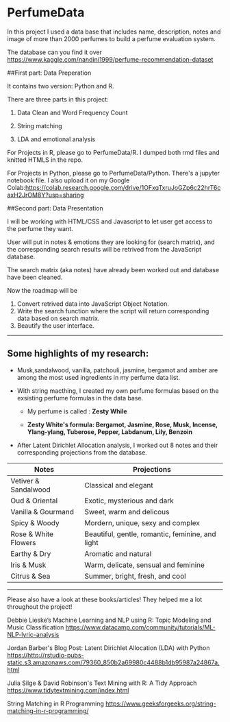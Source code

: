 # PerfumeData
In this project I used a data base that includes name, description, notes and image of more than 2000 perfumes to build a perfume evaluation system. 

The database can you find it over <https://www.kaggle.com/nandini1999/perfume-recommendation-dataset>

##First part: Data Preperation

It contains two version: Python and R.

There are three parts in this project:

1. Data Clean and Word Frequency Count

2. String matching 

3. LDA and emotional analysis

For Projects in R, please go to PerfumeData/R. I dumped both rmd files and knitted HTMLS in the repo. 

For Projects in Python, please go to PerfumeData/Python. There's a jupyter notebook file. I also upload it on my Google Colab:<https://colab.research.google.com/drive/1OFxqTxruJoGZp6c22hrT6caxH2JrOM8Y?usp=sharing> 


##Second part: Data Presentation 

I will be working with HTML/CSS and Javascript to let user get access to the perfume they want. 

User will put in notes & emotions they are looking for (search matrix), and the corresponding search results will be retrived from the JavaScript database.

The search matrix (aka notes) have already been worked out and database have been cleaned. 

Now the roadmap will be 

1. Convert retrived data into JavaScript Object Notation. 
2. Write the search function where the script will return corresponding data based on search matrix. 
3. Beautify the user interface. 

------------------------------------------------------------
## Some highlights of my research: 

* Musk,sandalwood, vanilla, patchouli, jasmine, bergamot and amber are among the most used ingredients in my perfume data list. 

* With string macthing, I created my own perfume formulas based on the exsisting perfume formulas in the data base. 

  * My perfume is called : **Zesty While** 
  
   * **Zesty White's formula: Bergamot, Jasmine, Rose, Musk, Incense, Ylang-ylang, Tuberose, Pepper, Labdanum, Lily, Benzoin**
   
* After Latent Dirichlet Allocation analysis, I worked out 8 notes and their corresponding projections from the database. 

Notes	|Projections
------------- | -------------
Vetiver & Sandalwood |	Classical and elegant
Oud & Oriental |	Exotic, mysterious and dark
Vanilla & Gourmand |	Sweet, warm and delicous
Spicy & Woody |	Mordern, unique, sexy and complex
Rose & White Flowers | Beautiful, gentle, romantic, feminine, and light
Earthy & Dry | Aromatic and natural
Iris & Musk | Warm, delicate, sensual and feminine
Citrus & Sea | Summer, bright, fresh, and cool

--------------------------------------------------------------
Please also have a look at these books/articles! They helped me a lot throughout the project! 

Debbie Lieske’s Machine Learning and NLP using R: Topic Modeling and Music Classification
<https://www.datacamp.com/community/tutorials/ML-NLP-lyric-analysis>

Jordan Barber's Blog Post: Latent Dirichlet Allocation (LDA) with Python 
<https://http://rstudio-pubs-static.s3.amazonaws.com/79360_850b2a69980c4488b1db95987a24867a.html>

Julia Silge & David Robinson's Text Mining with R: A Tidy Approach 
<https://www.tidytextmining.com/index.html>

String Matching in R Programming 
<https://www.geeksforgeeks.org/string-matching-in-r-programming/>
